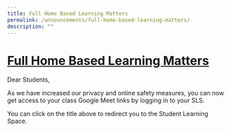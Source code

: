 ```yaml
---
title: Full Home Based Learning Matters
permalink: /announcements/full-home-based-learning-matters/
description: ""
---
```

# <a href="https://vle.learning.moe.edu.sg/login" target="_blank">Full Home Based Learning Matters</a>

Dear Students,  
  
As we have increased our privacy and online safety measures, you can now get access to your class Google Meet links by logging in to your SLS.  
  
You can click on the title above to redirect you to the Student Learning Space.